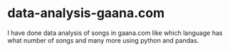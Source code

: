# data-analysis-gaana.com
I have done data analysis of songs in gaana.com like which language has what number of songs and many more using python and pandas.
